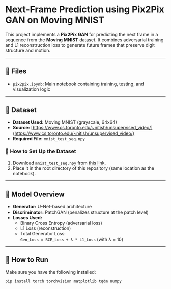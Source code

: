 # Next-Frame Prediction using Pix2Pix GAN on Moving MNIST

This project implements a **Pix2Pix GAN** for predicting the next frame in a sequence from the **Moving MNIST** dataset. It combines adversarial training and L1 reconstruction loss to generate future frames that preserve digit structure and motion.

---

## 🧾 Files

- `pix2pix.ipynb`: Main notebook containing training, testing, and visualization logic

---

## 📁 Dataset

- **Dataset Used:** Moving MNIST (grayscale, 64x64)
- **Source:** [https://www.cs.toronto.edu/~nitish/unsupervised_video/](https://www.cs.toronto.edu/~nitish/unsupervised_video/)
- **Required File:** `mnist_test_seq.npy`

### 🔻 How to Set Up the Dataset

1. Download `mnist_test_seq.npy` from [this link](https://www.cs.toronto.edu/~nitish/unsupervised_video/).
2. Place it in the root directory of this repository (same location as the notebook).

---

## 🧠 Model Overview

- **Generator:** U-Net-based architecture
- **Discriminator:** PatchGAN (penalizes structure at the patch level)
- **Losses Used:**
  - Binary Cross Entropy (adversarial loss)
  - L1 Loss (reconstruction)
  - Total Generator Loss:\
    `Gen_Loss = BCE_Loss + λ * L1_Loss` (with λ = 10)

---

## 🚀 How to Run

Make sure you have the following installed:

```bash
pip install torch torchvision matplotlib tqdm numpy
